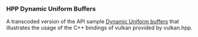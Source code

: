 ### HPP Dynamic Uniform Buffers<br/>
A transcoded version of the API sample [Dynamic Uniform buffers](#dynamic_uniform_buffers) that illustrates the usage of the C++ bindings of vulkan provided by vulkan.hpp.
